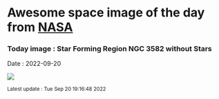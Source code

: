 
# Awesome space image of the day from [NASA](https://api.nasa.gov/)

### Today image : Star Forming Region NGC 3582 without Stars

Date : 2022-09-20


![](https://apod.nasa.gov/apod/image/2209/NGC3576_Willocks_960_Starless.jpg)

<small>Latest update : Tue Sep 20 19:16:48 2022</small>


